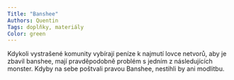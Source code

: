 ```yaml
---
Title: "Banshee"
Authors: Quentin
Tags: doplňky, materiály
Color: green
---
```

Kdykoli vystrašené komunity vybírají peníze k najmutí
lovce netvorů, aby je zbavil banshee, mají
pravděpodobně problém s jedním z následujících
monster. Kdyby na sebe poštvali pravou Banshee,
nestihli by ani modlitbu.
